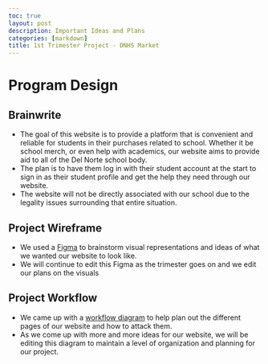 ```yaml
---
toc: true
layout: post
description: Important Ideas and Plans
categories: [markdown]
title: 1st Trimester Project - DNHS Market
---
```

# Program Design

## Brainwrite
* The goal of this website is to provide a platform that is convenient and reliable for students in their purchases related to school. Whether it be school merch, or even help with academics, our website aims to provide aid to all of the Del Norte school body.
* The plan is to have them log in with their student account at the start to sign in as their student profile and get the help they need through our website.
* The website will not be directly associated with our school due to the legality issues surrounding that entire situation. 

## Project Wireframe
* We used a [Figma](https://www.figma.com/file/CS0iwE7Gt6u95D7o1kync0/women-in-stem?node-id=0%3A1) to brainstorm visual representations and ideas of what we wanted our website to look like. 
* We will continue to edit this Figma as the trimester goes on and we edit our plans on the visuals 

## Project Workflow
* We came up with a [workflow diagram](https://www.figma.com/file/Sksatvlq6lOdbhOv2lW9XG/wis-diagram?node-id=0%3A1) to help plan out the different pages of our website and how to attack them.
* As we come up with more and more ideas for our website, we will be editing this diagram to maintain a level of organization and planning for our project. 
